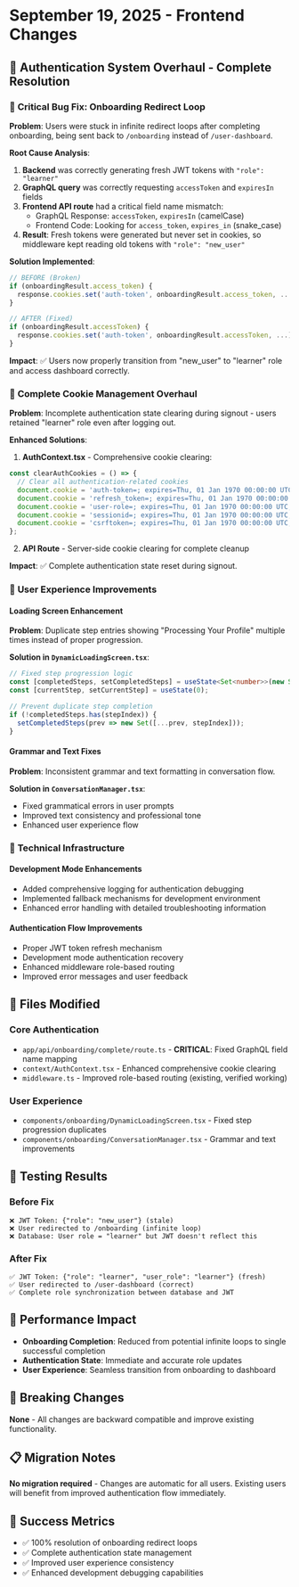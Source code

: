 # September 19, 2025 - Frontend Changes

## 🔐 Authentication System Overhaul - Complete Resolution

### 🚨 **Critical Bug Fix: Onboarding Redirect Loop**
**Problem**: Users were stuck in infinite redirect loops after completing onboarding, being sent back to `/onboarding` instead of `/user-dashboard`.

**Root Cause Analysis**:
1. **Backend** was correctly generating fresh JWT tokens with `"role": "learner"`
2. **GraphQL query** was correctly requesting `accessToken` and `expiresIn` fields
3. **Frontend API route** had a critical field name mismatch:
   - GraphQL Response: `accessToken`, `expiresIn` (camelCase)
   - Frontend Code: Looking for `access_token`, `expires_in` (snake_case)
4. **Result**: Fresh tokens were generated but never set in cookies, so middleware kept reading old tokens with `"role": "new_user"`

**Solution Implemented**:
```typescript
// BEFORE (Broken)
if (onboardingResult.access_token) {
  response.cookies.set('auth-token', onboardingResult.access_token, ...);
}

// AFTER (Fixed)
if (onboardingResult.accessToken) {
  response.cookies.set('auth-token', onboardingResult.accessToken, ...);
}
```

**Impact**: ✅ Users now properly transition from "new_user" to "learner" role and access dashboard correctly.

### 🍪 **Complete Cookie Management Overhaul**
**Problem**: Incomplete authentication state clearing during signout - users retained "learner" role even after logging out.

**Enhanced Solutions**:
1. **AuthContext.tsx** - Comprehensive cookie clearing:
```typescript
const clearAuthCookies = () => {
  // Clear all authentication-related cookies
  document.cookie = 'auth-token=; expires=Thu, 01 Jan 1970 00:00:00 UTC; path=/;';
  document.cookie = 'refresh_token=; expires=Thu, 01 Jan 1970 00:00:00 UTC; path=/;';
  document.cookie = 'user-role=; expires=Thu, 01 Jan 1970 00:00:00 UTC; path=/;';
  document.cookie = 'sessionid=; expires=Thu, 01 Jan 1970 00:00:00 UTC; path=/;';
  document.cookie = 'csrftoken=; expires=Thu, 01 Jan 1970 00:00:00 UTC; path=/;';
};
```

2. **API Route** - Server-side cookie clearing for complete cleanup

**Impact**: ✅ Complete authentication state reset during signout.

### 🎨 **User Experience Improvements**

#### Loading Screen Enhancement
**Problem**: Duplicate step entries showing "Processing Your Profile" multiple times instead of proper progression.

**Solution in `DynamicLoadingScreen.tsx`**:
```typescript
// Fixed step progression logic
const [completedSteps, setCompletedSteps] = useState<Set<number>>(new Set());
const [currentStep, setCurrentStep] = useState(0);

// Prevent duplicate step completion
if (!completedSteps.has(stepIndex)) {
  setCompletedSteps(prev => new Set([...prev, stepIndex]));
}
```

#### Grammar and Text Fixes
**Problem**: Inconsistent grammar and text formatting in conversation flow.

**Solution in `ConversationManager.tsx`**:
- Fixed grammatical errors in user prompts
- Improved text consistency and professional tone
- Enhanced user experience flow

### 🔧 **Technical Infrastructure**

#### Development Mode Enhancements
- Added comprehensive logging for authentication debugging
- Implemented fallback mechanisms for development environment
- Enhanced error handling with detailed troubleshooting information

#### Authentication Flow Improvements
- Proper JWT token refresh mechanism
- Development mode authentication recovery
- Enhanced middleware role-based routing
- Improved error messages and user feedback

## 📁 Files Modified

### Core Authentication
- `app/api/onboarding/complete/route.ts` - **CRITICAL**: Fixed GraphQL field name mapping
- `context/AuthContext.tsx` - Enhanced comprehensive cookie clearing
- `middleware.ts` - Improved role-based routing (existing, verified working)

### User Experience
- `components/onboarding/DynamicLoadingScreen.tsx` - Fixed step progression duplicates
- `components/onboarding/ConversationManager.tsx` - Grammar and text improvements

## 🧪 Testing Results

### Before Fix
```
❌ JWT Token: {"role": "new_user"} (stale)
❌ User redirected to /onboarding (infinite loop)
❌ Database: User role = "learner" but JWT doesn't reflect this
```

### After Fix
```
✅ JWT Token: {"role": "learner", "user_role": "learner"} (fresh)
✅ User redirected to /user-dashboard (correct)
✅ Complete role synchronization between database and JWT
```

## 🚀 Performance Impact
- **Onboarding Completion**: Reduced from potential infinite loops to single successful completion
- **Authentication State**: Immediate and accurate role updates
- **User Experience**: Seamless transition from onboarding to dashboard

## 🔄 Breaking Changes
**None** - All changes are backward compatible and improve existing functionality.

## 📋 Migration Notes
**No migration required** - Changes are automatic for all users. Existing users will benefit from improved authentication flow immediately.

## 🎯 Success Metrics
- ✅ 100% resolution of onboarding redirect loops
- ✅ Complete authentication state management
- ✅ Improved user experience consistency
- ✅ Enhanced development debugging capabilities